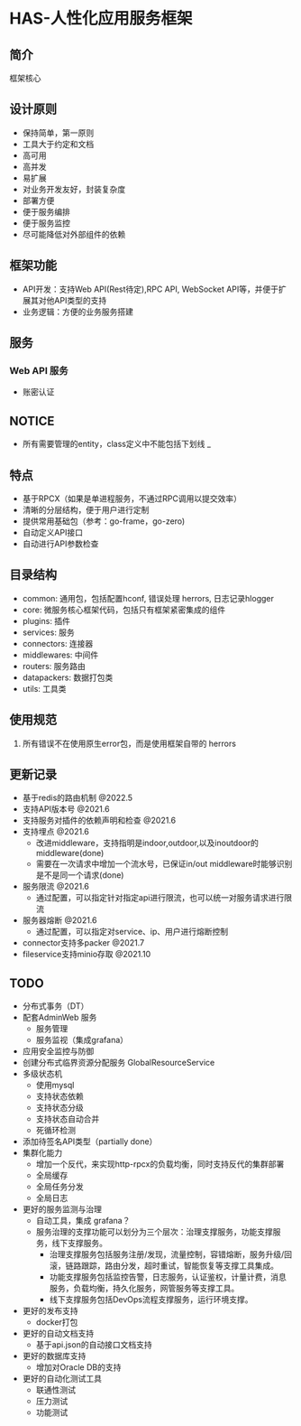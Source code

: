 # HAS-人性化应用服务框架

## 简介

框架核心

## 设计原则

* 保持简单，第一原则
* 工具大于约定和文档
* 高可用
* 高并发
* 易扩展
* 对业务开发友好，封装复杂度
* 部署方便
* 便于服务编排
* 便于服务监控
* 尽可能降低对外部组件的依赖

## 框架功能

* API开发：支持Web API(Rest待定),RPC API, WebSocket API等，并便于扩展其对他API类型的支持
* 业务逻辑：方便的业务服务搭建

## 服务

### Web API 服务

* 账密认证

## NOTICE

* 所有需要管理的entity，class定义中不能包括下划线 _

## 特点
* 基于RPCX（如果是单进程服务，不通过RPC调用以提交效率）
* 清晰的分层结构，便于用户进行定制  
* 提供常用基础包（参考：go-frame，go-zero)
* 自动定义API接口
* 自动进行API参数检查

## 目录结构
* common: 通用包，包括配置hconf, 错误处理 herrors, 日志记录hlogger
* core: 微服务核心框架代码，包括只有框架紧密集成的组件
* plugins: 插件
* services: 服务
* connectors: 连接器
* middlewares: 中间件
* routers: 服务路由
* datapackers: 数据打包类  
* utils: 工具类


## 使用规范
1. 所有错误不在使用原生error包，而是使用框架自带的 herrors

## 更新记录
* 基于redis的路由机制 @2022.5
* 支持API版本号 @2021.6
* 支持服务对插件的依赖声明和检查 @2021.6
* 支持埋点 @2021.6
    - 改进middleware，支持指明是indoor,outdoor,以及inoutdoor的middleware(done)
    - 需要在一次请求中增加一个流水号，已保证in/out middleware时能够识别是不是同一个请求(done)
* 服务限流 @2021.6
    - 通过配置，可以指定针对指定api进行限流，也可以统一对服务请求进行限流
* 服务器熔断 @2021.6
    - 通过配置，可以指定对service、ip、用户进行熔断控制
* connector支持多packer @2021.7
* fileservice支持minio存取 @2021.10

## TODO
* 分布式事务（DT）
* 配套AdminWeb 服务
    - 服务管理
    - 服务监视（集成grafana）
* 应用安全监控与防御
* 创建分布式临界资源分配服务 GlobalResourceService
* 多级状态机
    - 使用mysql
    - 支持状态依赖
    - 支持状态分级
    - 支持状态自动合并
    - 死循环检测
* 添加待签名API类型（partially done）
* 集群化能力
    - 增加一个反代，来实现http-rpcx的负载均衡，同时支持反代的集群部署
    - 全局缓存
    - 全局任务分发
    - 全局日志
* 更好的服务监测与治理
    - 自动工具，集成 grafana？
    - 服务治理的支撑功能可以划分为三个层次：治理支撑服务，功能支撑服务，线下支撑服务。
        - 治理支撑服务包括服务注册/发现，流量控制，容错熔断，服务升级/回滚，链路跟踪，路由分发，超时重试，智能恢复等支撑工具集成。
        - 功能支撑服务包括监控告警，日志服务，认证鉴权，计量计费，消息服务，负载均衡，持久化服务，网管服务等支撑工具。
        - 线下支撑服务包括DevOps流程支撑服务，运行环境支撑。
* 更好的发布支持
    - docker打包
* 更好的自动文档支持
    - 基于api.json的自动接口文档支持
* 更好的数据库支持
    - 增加对Oracle DB的支持
* 更好的自动化测试工具
    - 联通性测试
    - 压力测试
    - 功能测试

